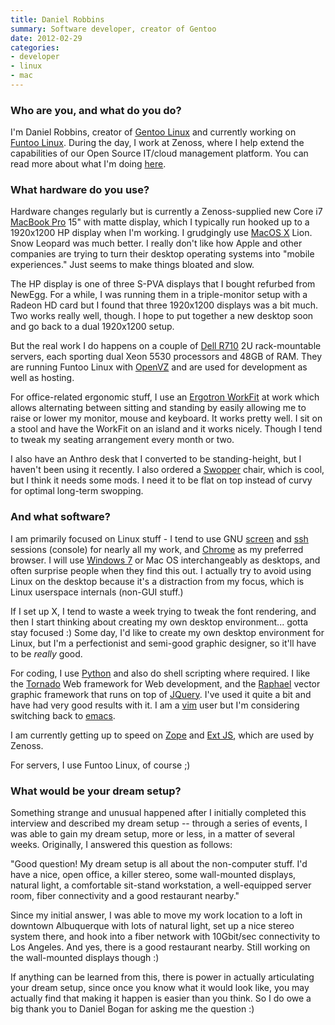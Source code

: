 ```yaml
---
title: Daniel Robbins
summary: Software developer, creator of Gentoo
date: 2012-02-29
categories:
- developer
- linux
- mac
---
```


### Who are you, and what do you do?

I'm Daniel Robbins, creator of [Gentoo Linux][gentoo] and currently working on [Funtoo Linux][funtoo]. During the day, I work at Zenoss, where I help extend the capabilities of our Open Source IT/cloud management platform. You can read more about what I'm doing [here](http://community.zenoss.org/blogs/zenossblog/2012/01/24/openvz-and-zenoss "Daniel's post on OpenVZ.").

### What hardware do you use?

Hardware changes regularly but is currently a Zenoss-supplied new Core i7 [MacBook Pro][macbook-pro] 15" with matte display, which I typically run hooked up to a 1920x1200 HP display when I'm working. I grudgingly use [MacOS X][macos] Lion. Snow Leopard was much better. I really don't like how Apple and other companies are trying to turn their desktop operating systems into "mobile experiences." Just seems to make things bloated and slow.

The HP display is one of three S-PVA displays that I bought refurbed from NewEgg. For a while, I was running them in a triple-monitor setup with a Radeon HD card but I found that three 1920x1200 displays was a bit much. Two works really well, though. I hope to put together a new desktop soon and go back to a dual 1920x1200 setup.

But the real work I do happens on a couple of [Dell R710][poweredge-r710] 2U rack-mountable servers, each sporting dual Xeon 5530 processors and 48GB of RAM. They are running Funtoo Linux with [OpenVZ][] and are used for development as well as hosting.

For office-related ergonomic stuff, I use an [Ergotron WorkFit][workfit-s] at work which allows alternating between sitting and standing by easily allowing me to raise or lower my monitor, mouse and keyboard. It works pretty well. I sit on a stool and have the WorkFit on an island and it works nicely. Though I tend to tweak my seating arrangement every month or two.

I also have an Anthro desk that I converted to be standing-height, but I haven't been using it recently. I also ordered a [Swopper][] chair, which is cool, but I think it needs some mods. I need it to be flat on top instead of curvy for optimal long-term swopping.

### And what software?

I am primarily focused on Linux stuff - I tend to use GNU [screen][] and [ssh][] sessions (console) for nearly all my work, and [Chrome][] as my preferred browser. I will use [Windows 7][windows-7] or Mac OS interchangeably as desktops, and often surprise people when they find this out. I actually try to avoid using Linux on the desktop because it's a distraction from my focus, which is Linux userspace internals (non-GUI stuff.)

If I set up X, I tend to waste a week trying to tweak the font rendering, and then I start thinking about creating my own desktop environment... gotta stay focused :) Some day, I'd like to create my own desktop environment for Linux, but I'm a perfectionist and semi-good graphic designer, so it'll have to be *really* good.

For coding, I use [Python][] and also do shell scripting where required. I like the [Tornado][] Web framework for Web development, and the [Raphael][] vector graphic framework that runs on top of [JQuery][]. I've used it quite a bit and have had very good results with it. I am a [vim][] user but I'm considering switching back to [emacs][].

I am currently getting up to speed on [Zope][] and [Ext JS][ext-js], which are used by Zenoss.

For servers, I use Funtoo Linux, of course ;)

### What would be your dream setup?

Something strange and unusual happened after I initially completed this interview and described my dream setup -- through a series of events, I was able to gain my dream setup, more or less, in a matter of several weeks. Originally, I answered this question as follows:

"Good question! My dream setup is all about the non-computer stuff. I'd have a nice, open office, a killer stereo, some wall-mounted displays, natural light, a comfortable sit-stand workstation, a well-equipped server room, fiber connectivity and a good restaurant nearby."

Since my initial answer, I was able to move my work location to a loft in downtown Albuquerque with lots of natural light, set up a nice stereo system there, and hook into a fiber network with 10Gbit/sec connectivity to Los Angeles. And yes, there is a good restaurant nearby. Still working on the wall-mounted displays though :)

If anything can be learned from this, there is power in actually articulating your dream setup, since once you know what it would look like, you may actually find that making it happen is easier than you think. So I do owe a big thank you to Daniel Bogan for asking me the question :)

[chrome]: https://www.google.com/intl/en/chrome/browser/ "A WebKit-based browser, where each tab runs in its own thread."
[emacs]: http://www.gnu.org/software/emacs/ "A free open-source text editor."
[ext-js]: https://www.sencha.com/products/extjs/ "A Javascript framework."
[funtoo]: https://www.funtoo.org/Welcome "A Linux distribution."
[gentoo]: https://www.gentoo.org/ "A Linux distribution."
[jquery]: https://jquery.com/ "A Javascript framework."
[macbook-pro]: https://www.apple.com/macbook-pro/ "A laptop."
[macos]: https://en.wikipedia.org/wiki/MacOS "An operating system for Mac hardware."
[openvz]: http://wiki.openvz.org/Main_Page "Virtualisation software for *nix."
[poweredge-r710]: https://www.dell.com/us/business/p/poweredge-r710/pd "A rack-mounted PC server."
[python]: https://www.python.org/ "An interpreted scripting language."
[raphael]: https://dmitrybaranovskiy.github.io/raphael/ "A Javascript library for working with vector graphics."
[screen]: http://www.gnu.org/software/screen/ "Think of it as tabs for your *nix terminal."
[ssh]: https://en.wikipedia.org/wiki/Secure_Shell "A command-line tool for secure remote connections."
[swopper]: https://www.amazon.com/Via-Inc-A-801-Swopper/dp/B00079EH3U "An ergonomic chair."
[tornado]: http://www.tornadoweb.org/en/stable/ "A fast web server."
[vim]: https://www.vim.org/ "A command-line text editor."
[windows-7]: https://en.wikipedia.org/wiki/Windows_7 "An operating system."
[workfit-s]: https://www.ergotron.com/tabid/640/language/en-US/default.aspx "A monitor/keyboard station that lets you switch between sitting and standing."
[zope]: https://www.zope.dev/ "A Python-based web application framework."
